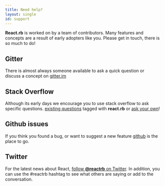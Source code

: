 ```yaml
---
title: Need help?
layout: single
id: support
---
```


**React.rb** is worked on by a team of contributors. Many features and concepts are a result of early adopters like you.  Please get in touch, there is so much to do!

## Gitter

There is almost always someone available to ask a quick question or discuss a concept on [gitter.im](https://gitter.im/zetachang/react.rb)

## Stack Overflow

Although its early days we encourage you to use stack overflow to ask specific questions. [existing questions](http://stackoverflow.com/questions/tagged/react.rb) tagged with **react.rb** or [ask your own](http://stackoverflow.com/questions/ask?tags=react.rb)!

## Github issues

If you think you found a bug, or want to suggest a new feature [github](https://github.com/zetachang/react.rb) is the place to go.

## Twitter

For the latest news about React, [follow **@reactrb** on Twitter](https://twitter.com/reactrb). In addition, you can use the #reactrb hashtag to see what others are saying or add to the conversation.

<div><a class="twitter-timeline" data-dnt="true" data-chrome="nofooter noheader transparent" href="https://twitter.com/search?q=reactrb" data-widget-id="671852842790055940"></a></div>
